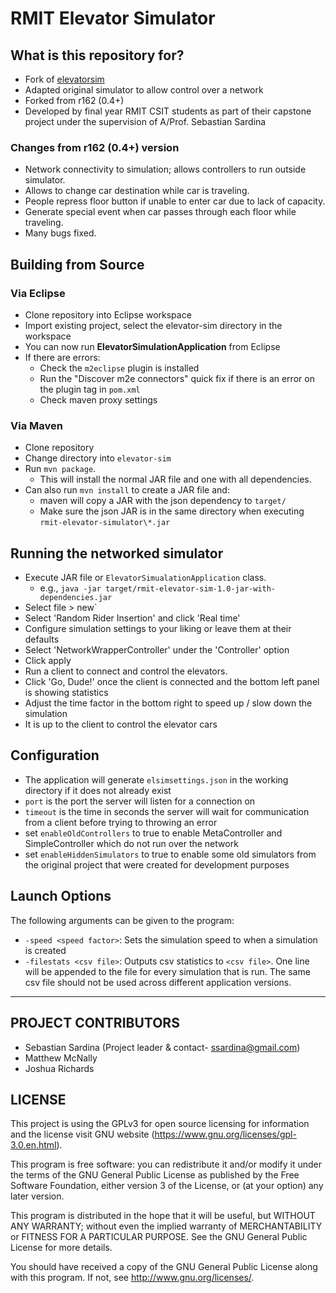 # RMIT Elevator Simulator #

## What is this repository for? 

* Fork of [elevatorsim](http://sourceforge.net/projects/elevatorsim)
* Adapted original simulator to allow control over a network
* Forked from r162 (0.4+)
* Developed by final year RMIT CSIT students as part of their capstone project
under the supervision of A/Prof. Sebastian Sardina

### Changes from r162 (0.4+) version 

* Network connectivity to simulation; allows controllers to run outside simulator.
* Allows to change car destination while car is traveling.
* People repress floor button if unable to enter car due to lack of capacity.
* Generate special event when car passes through each floor while traveling.
* Many bugs fixed.



## Building from Source

### Via Eclipse 

* Clone repository into Eclipse workspace
* Import existing project, select the elevator-sim directory in the workspace
* You can now run **ElevatorSimulationApplication** from Eclipse
* If there are errors:
    * Check the `m2eclipse` plugin is installed
    * Run the "Discover m2e connectors" quick fix if there is an error on the plugin tag in `pom.xml`
    * Check maven proxy settings

### Via Maven 

* Clone repository
* Change directory into `elevator-sim`
* Run `mvn package`.
    * This will install the normal JAR file and one with all dependencies.
* Can also run `mvn install` to create a JAR file and:
    * maven will copy a JAR with the json dependency to `target/`
    * Make sure the json JAR is in the same directory when executing `rmit-elevator-simulator\*.jar`


## Running the networked simulator ##

* Execute JAR file or `ElevatorSimualationApplication` class.
    * e.g., `java -jar target/rmit-elevator-sim-1.0-jar-with-dependencies.jar`
* Select file > new`
* Select 'Random Rider Insertion' and click 'Real time'
* Configure simulation settings to your liking or leave them at their defaults
* Select 'NetworkWrapperController' under the 'Controller' option
* Click apply
* Run a client to connect and control the elevators.
* Click 'Go, Dude!' once the client is connected and the bottom left panel is showing statistics
* Adjust the time factor in the bottom right to speed up / slow down the simulation
* It is up to the client to control the elevator cars


## Configuration 

* The application will generate `elsimsettings.json` in the working directory if it does not already exist
* `port` is the port the server will listen for a connection on
* `timeout` is the time in seconds the server will wait for communication from a client before trying to throwing an error
* set `enableOldControllers` to true to enable MetaController and SimpleController which do not run over the network
* set `enableHiddenSimulators` to true to enable some old simulators from the original project that were created for development purposes


## Launch Options ##

The following arguments can be given to the program:

* `-speed <speed factor>`: Sets the simulation speed to <speed factor> when a simulation is created
* `-filestats <csv file>`: Outputs csv statistics to `<csv file>`. One line will be appended to the file for every simulation that is run. The same csv file should not be used across different application versions.


----------------------------------------------

## PROJECT CONTRIBUTORS 

* Sebastian Sardina (Project leader & contact- ssardina@gmail.com)
* Matthew McNally
* Joshua Richards


## LICENSE 

This project is using the GPLv3 for open source licensing for information and the license visit GNU website (https://www.gnu.org/licenses/gpl-3.0.en.html).

This program is free software: you can redistribute it and/or modify it under the terms of the GNU General Public License as published by the Free Software Foundation, either version 3 of the License, or (at your option) any later version.

This program is distributed in the hope that it will be useful, but WITHOUT ANY WARRANTY; without even the implied warranty of
MERCHANTABILITY or FITNESS FOR A PARTICULAR PURPOSE.  See the GNU General Public License for more details.

You should have received a copy of the GNU General Public License along with this program.  If not, see <http://www.gnu.org/licenses/>.